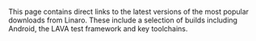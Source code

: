 This page contains direct links to the latest versions of the most popular downloads from Linaro. These include a selection of builds including Android, the LAVA test framework and key toolchains.

